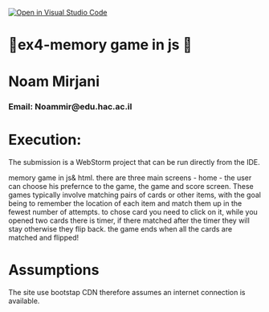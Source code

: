 [![Open in Visual Studio Code](https://classroom.github.com/assets/open-in-vscode-c66648af7eb3fe8bc4f294546bfd86ef473780cde1dea487d3c4ff354943c9ae.svg)](https://classroom.github.com/online_ide?assignment_repo_id=9543854&assignment_repo_type=AssignmentRepo)

# 🧠ex4-memory game in js 🧠

<h1>Noam Mirjani </h1>
<h3>Email: Noammir@edu.hac.ac.il</h3>

<h1>Execution:</h1>
<p>
The submission is a WebStorm project that can be run directly from the IDE.

memory game in js& html. there are three main screens - home - the user can choose his prefernce to the game, the game and score screen. 
These games typically involve matching pairs of cards or other items, with the goal being to remember the location of each item and match them up in the fewest number of attempts. 
to chose card you need to click on it, while you opened two cards there is timer, if there matched after the timer they will stay otherwise they flip back. the game ends when all the cards are matched and flipped!
</p>

<h1>Assumptions</h1>
<p>
  The site use bootstap CDN therefore assumes an internet connection is available.
</p>

